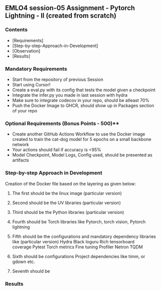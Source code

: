 ## EMLO4 session-05 Assignment - Pytorch Lightning - II (created from scratch)

### Contents
- [Requirements]
- [Step-by-step-Approach-in-Development]
- [Observation]
- [Results]

### Mandatory Requirements
- Start from the repository of previous Session
- Start using Cursor!
- Create a eval.py with its config that tests the model given a checkpoint
- Integrate the infer.py you made in last session with hydra
- Make sure to integrate codecov in your repo, should be atleast 70%
- Push the Docker Image to GHCR, should show up in Packages section of your repo

### Optional Requirements (Bonus Points - 500)**
- Create another GitHub Actions Workflow to use the Docker image created to train the cat-dog model for 5 epochs on a small backbone network
- Your actions should fail if accuracy is <95%
- Model Checkpoint, Model Logs, Config used, should be presented as artifacts

### Step-by-step Approach in Development

Creation of the Docker file based on the layering as given below:
1) The first should be the linux image (particular version)
2) Second should be the UV libraries (particular version)
3) Third should be the Python libraries (particular version)
4) Fourth should be Torch libraries like Pytorch, torch vision, Pytorch lightning
5) Fifth should be the configurations and mandatory dependency libraries like (particular version)
    Hydra
    Black
    loguru
    Rich
    tensorboard  
    coverage
    Pytest
    Torch metrics
    Fine tuning
    Profiler
    Netron
    TQDM

6) Sixth should be configurations Project dependencies like timm, or gdown etc.
7) Seventh should be 


    





### Results


